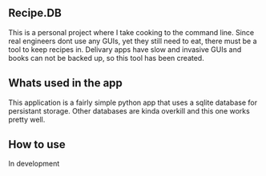 ## Recipe.DB ##

This is a personal project where I take cooking to the command line. 
Since real engineers dont use any GUIs, yet they still need to eat, there
must be a tool to keep recipes in. Delivary apps have slow and invasive GUIs
and books can not be backed up, so this tool has been created.

## Whats used in the app ##

This application is a fairly simple python app that uses a sqlite database for 
persistant storage. Other databases are kinda overkill and this one works pretty well.

## How to use ##

In development